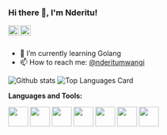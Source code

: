 ### Hi there 👋, I'm Nderitu!

<a href="https://twitter.com/shinokada">
  <img align="left" alt="Nderitu Mwangi | Twitter" width="21px" src="https://raw.githubusercontent.com/shinokada/shinokada/master/assets/twitter.png"/>
</a>
<a href="https://medium.com/@shinichiokada">
  <img align="left" alt="Nderitu Mwangi | Medium" width="21px" src="https://raw.githubusercontent.com/shinokada/shinokada/master/assets/medium.png"/>
</a>

<br />
<br />

- 🌱 I’m currently learning Golang
- 📫 How to reach me: <a href="https://twitter.com/">@nderitumwangi</a> 


![Github stats](https://github-readme-stats.vercel.app/api?username=nderitumwangi&theme=highcontrast&show_icons=true&count_private=true)
![Top Languages Card](https://github-readme-stats.vercel.app/api/top-langs/?username=nderitumwangi&layout=compact)


**Languages and Tools:**  

<code><img height="40" src="https://raw.githubusercontent.com/shinokada/shinokada/master/assets/jupyter-notebook.png"></code>
<code><img height="40" src="https://raw.githubusercontent.com/shinokada/shinokada/master/assets/python.png"></code>
<code><img height="40" src="https://raw.githubusercontent.com/shinokada/shinokada/master/assets/rust.png"></code>
<code><img height="40" src="https://raw.githubusercontent.com/shinokada/shinokada/master/assets/javascript.png"></code>
<code><img height="40" src="https://raw.githubusercontent.com/shinokada/shinokada/master/assets/php.png"></code>
<code><img height="40" src="https://raw.githubusercontent.com/shinokada/shinokada/master/assets/visual-studio-code.png"></code>
<code><img height="40" src="https://raw.githubusercontent.com/shinokada/shinokada/master/assets/vim.png"></code>  